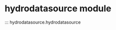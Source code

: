 <!--
 * @Author: Wenyu Ouyang
 * @Date: 2023-10-26 08:41:30
 * @LastEditTime: 2024-05-20 20:47:38
 * @LastEditors: Wenyu Ouyang
 * @Description: 
 * @FilePath: \hydrodatasource\docs\hydrodatasource.md
 * Copyright (c) 2023-2024 Wenyu Ouyang. All rights reserved.
-->
 
# hydrodatasource module

::: hydrodatasource.hydrodatasource